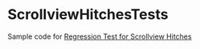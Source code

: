 # ScrollviewHitchesTests
Sample code for [Regression Test for Scrollview Hitches](https://www.notion.so/Regression-Test-for-Scrollview-Hitches-53cb9b9ac1f24a769f3f7163a434a217)
